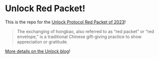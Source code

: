 # Unlock Red Packet!

This is the repo for the [Unlock Protocol Red Packet of 2023](https://red-packet.unlock-protocol.com/)!

> The exchanging of hongbao, also referred to as “red packet” or “red envelope,” is a traditional Chinese gift-giving practice to show appreciation or gratitude.

 
[More details on the Unlock blog](https://unlock-protocol.com/blog/redpacket-rabbit)!
